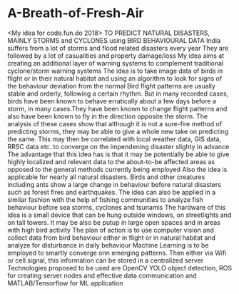 # A-Breath-of-Fresh-Air
<My idea for code.fun.do 2018>
TO PREDICT NATURAL DISASTERS, MAINLY STORMS and CYCLONES using BIRD BEHAVIOURAL DATA
India suffers from a lot of storms and flood related disasters every year
They are followed by a lot of casualities and property damage/loss
My idea aims at creating an additional layer of warning systems to complement traditional cyclone/storm warning systems
The idea is to take image data of birds in flight or in their natural habitat and using an algorithm to look for signs of the behaviour deviation from the normal
Bird flight patterns are usually stable and orderly, following a certain rhythm. But in many recorded cases, birds have been known to behave erratically about a few days before a storm, in many cases.They have been known to change flight patterns and also have been known to fly in the direction opposite the storm.
The analysis of these cases show that although it is not a sure-fire method of predicting storms, they may be able to give a whole new take on predicting the same. This may then be correlated with local weather data, GIS data, RRSC data etc. to converge on the impendening disaster slighty in advance
The advantage that this idea has is that it may be potentially be able to give highly localized and relevant data to the about-to-be affected areas as opposed to the general methods currently being employed
Also the idea is applicable for nearly all natural disasters. Birds and other creatures including ants show a large change in behaviour before natural disasters such as forest fires and earthquakes.
The idea can also be applied in a similar fashion with the help of fishing communities to analyze fish behaviour before sea storms, cyclones and tsunamis
The hardware of this idea is a small device that can be hung outside windows, on streetlights and on tall towers. It may be also be putup in large open spaces and in areas with high bird activity
The plan of action is to use computer vision and collect data from bird behaviour either in flight or in natural habitat and analyze for disturbance in daily behaviour
Machine Learning is to be employed to smartly converge onn emerging patterns.
Then either via Wifi or cell signal, this information can be stored in a centralized server
Technologies proposed to be used are OpenCV YOLO object detection, ROS for creating server nodes and effective data communication and MATLAB/Tensorflow for ML application
